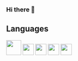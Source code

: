 ### Hi there 👋

<!--
**Xenophee/Xenophee** is a ✨ _special_ ✨ repository because its `README.md` (this file) appears on your GitHub profile.

Here are some ideas to get you started:

- 🔭 I’m currently working on ...
- 🌱 I’m currently learning ...
- 👯 I’m looking to collaborate on ...
- 🤔 I’m looking for help with ...
- 💬 Ask me about ...
- 📫 How to reach me: ...
- 😄 Pronouns: ...
- ⚡ Fun fact: ...
-->

## Languages

<p align="left">
<img src="https://cdn.jsdelivr.net/gh/devicons/devicon/icons/html5/html5-plain-wordmark.svg" width="40px">
<img src="https://cdn.jsdelivr.net/gh/devicons/devicon/icons/css3/css3-plain-wordmark.svg" width="30px">
<img src="https://cdn.jsdelivr.net/gh/devicons/devicon/icons/javascript/javascript-plain.svg" width="30px">
<img src="https://cdn.jsdelivr.net/gh/devicons/devicon/icons/php/php-plain.svg" width="30px">
<img src="https://cdn.jsdelivr.net/gh/devicons/devicon/icons/mysql/mysql-plain-wordmark.svg" width="30px">
</p>
          
          
          
          
          


